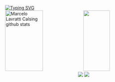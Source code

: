 <div algim = "center">
<a href="https://git.io/typing-svg"><img src="https://readme-typing-svg.herokuapp.com?font=Fira+Code&pause=1000&center=true&vCenter=true&width=435&lines=Welcome+to+my+github+profile!;My+name+is+Yean+Jy+Chen.;I+am+a+Computer+Science+studant." alt="Typing SVG" /></a>
</div>
<div algim = "center">
  <img width="49%" height="195px" src="https://github-readme-stats.vercel.app/api?username=yeanjy&show_icons=true&count_private=true&hide_border=true&title_color=ffffff&icon_color=01C231&text_color=f6f5f4&bg_color=0d1117" alt="Marcelo Lavratti Calsing github stats" /> 
  <img width="41%" height="195px" src="https://github-readme-stats.vercel.app/api/top-langs/?username=yeanjy&layout=compact&hide_border=true&title_color=ffffff&text_color=f6f5f4&bg_color=0d1117" />
</div>

<div align="center">  
<a href="https://www.linkedin.com/in/yeanjychen/" target="_blank" rel="noopener noreferrer"><img src="https://img.shields.io/badge/-LinkedIn-%230077B5?style=for-the-badge&logo=linkedin&logoColor=white"/></a>
<a href="mailto:yeanchen3@gmail.com" target="_blank" rel="noopener noreferrer"><img src="https://img.shields.io/badge/-Gmail-%23333?style=for-the-badge&logo=gmail&logoColor=white"/></a>
</div>

